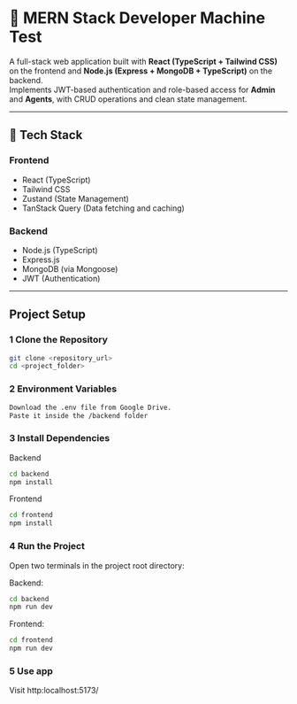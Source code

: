 # 🚀 MERN Stack Developer Machine Test

A full-stack web application built with **React (TypeScript + Tailwind CSS)** on the frontend and **Node.js (Express + MongoDB + TypeScript)** on the backend.  
Implements JWT-based authentication and role-based access for **Admin** and **Agents**, with CRUD operations and clean state management.

---

## 🧰 Tech Stack

### Frontend
-  React (TypeScript)  
-  Tailwind CSS  
-  Zustand (State Management)  
-  TanStack Query (Data fetching and caching)  

### Backend
-  Node.js (TypeScript)  
-  Express.js  
-  MongoDB (via Mongoose)  
-  JWT (Authentication)  

---

##  Project Setup

### 1 Clone the Repository
```bash
git clone <repository_url>
cd <project_folder>
```
### 2 Environment Variables
```bash
Download the .env file from Google Drive.
Paste it inside the /backend folder
```

### 3 Install Dependencies
Backend
```bash
cd backend
npm install
```
Frontend
```bash
cd frontend
npm install
```
### 4 Run the Project

Open two terminals in the project root directory:

Backend:
```bash
cd backend
npm run dev
```
Frontend:
```bash
cd frontend
npm run dev
```
### 5 Use app
 Visit http:localhost:5173/
 
